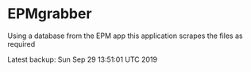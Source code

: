 # EPMgrabber
Using a database from the EPM app this application scrapes the files as required


Latest backup: Sun Sep 29 13:51:01 UTC 2019
